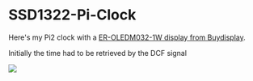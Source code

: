 # SSD1322-Pi-Clock

Here's my Pi2 clock with a [ER-OLEDM032-1W display from Buydisplay](http://www.buydisplay.com/default/serial-oled-module-price-3-2-inch-display-256x64-screens-white-on-black).

Initially the time had to be retrieved by the DCF signal

![](https://github.com/ScoobieSnax/SSD1322-Pi-Clock/blob/master/Finished%20project.jpg?raw=true)






